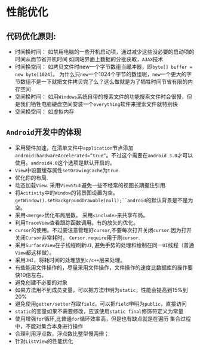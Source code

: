 性能优化
===

代码优化原则:      
---

- 时间换时间：
	如禁用电脑的一些开机启动项，通过减少这些没必要的启动项的时间从而节省开机时间
	如网站界面上数据的分批获取，`AJAX`技术
- 时间换空间：
	如拷贝文件时new一个字节数组当缓冲器，即`byte[] buffer = new byte[1024]`。
	为什么只`new`一个1024个字节的数组呢，`new`一个更大的字节数组不是一下就把文件拷贝完了么？这么做就是为了牺牲时间节省有限的内存空间
- 空间换时间：
	如用`Windows`系统自带的搜索文件的功能搜索文件时会很慢，但是我们牺牲电脑硬盘空间安装一个`everything`软件来搜索文件就特别快
- 空间换空间：
	如虚拟内存
	
`Android`开发中的体现
---
	
- 采用硬件加速，在清单文件中`application`节点添加`android:hardwareAccelerated=”true”`。不过这个需要在`android 3.0`才可以使用。`android4.0`这个选项是默认开启的。
- `View`中设置缓存属性`setDrawingCache`为`true`.
- 优化你的布局.
- 动态加载`View`. 采用`ViewStub`避免一些不经常的视图长期握住引用.
- 将`Acitivity`中的`Window`的背景图设置为空。`getWindow().setBackgroundDrawable(null);``android`的默认背景是不是为空。
- 采用`<merge>`优化布局层数。 采用`<include>`来共享布局。
- 利用`TraceView`查看跟踪函数调用。有的放矢的优化。
- `cursor`的使用。不过要注意管理好`cursor`,不要每次打开关闭`cursor`.因为打开关闭`Cursor`非常耗时。 `Cursor.require`用于刷`cursor`.
- 采用`SurfaceView`在子线程刷新`UI`, 避免手势的处理和绘制在同一`UI`线程（普通`View`都这样做）。
- 采用`JNI`，将耗时间的处理放到`c/c++`层来处理。
- 有些能用文件操作的，尽量采用文件操作，文件操作的速度比数据库的操作要快10倍左右。
- 避免创建不必要的对象
- 如果方法用不到成员变量，可以把方法申明为`static`，性能会提高到15%到20%
- 避免使用`getter/setter`存取`field`，可以把`field`申明为`public`，直接访问
- `static`的变量如果不需要修改，应该使用`static final`修饰符定义为常量
- 使用增强`for`循环,比普通`for`循环效率高，但是也有缺点就是在遍历 集合过程中，不能对集合本身进行操作
- 合理利用浮点数，浮点数比整型慢两倍；
- 针对`ListView`的性能优化